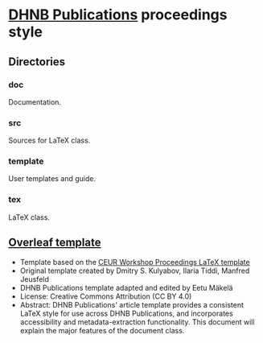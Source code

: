 # [DHNB Publications](https://journals.uio.no/dhnbpub) proceedings style

## Directories

### doc

Documentation.

### src

Sources for LaTeX class.

### template

User templates and guide.

### tex

LaTeX class.

## [Overleaf template]()

- Template based on the [CEUR Workshop Proceedings LaTeX template](https://www.overleaf.com/latex/templates/template-for-submissions-to-ceur-workshop-proceedings-ceur-ws-dot-org/wqyfdgftmcfw)
- Original template created by Dmitry S. Kulyabov, Ilaria Tiddi, Manfred Jeusfeld
- DHNB Publications template adapted and edited by Eetu Mäkelä
- License: Creative Commons Attribution (CC BY 4.0)
- Abstract: DHNB Publications' article template provides a consistent LaTeX
  style for use across DHNB Publications, and incorporates
  accessibility and metadata-extraction functionality. This document
  will explain the major features of the document class.
